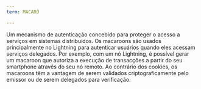 ```yaml
---
term: MACARÓ

---
```

Um mecanismo de autenticação concebido para proteger o acesso a serviços em sistemas distribuídos. Os macaroons são usados principalmente no Lightning para autenticar usuários quando eles acessam serviços delegados. Por exemplo, com um nó Lightning, é possível gerar um macaroon que autoriza a execução de transacções a partir do seu smartphone através do seu nó remoto. Ao contrário dos cookies, os macaroons têm a vantagem de serem validados criptograficamente pelo emissor ou de serem delegados para verificação.